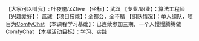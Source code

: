 【大家可以叫我】: 叶夜靥/ZZfive
【坐标】：武汉
【专业/职业】：算法工程师
【兴趣爱好】： 篮球
【项目技能】：全都会，全不精
【组队情况】：单人组队，项目为[ComfyChat](https://github.com/ZZfive/ComfyChat)
【本课程学习基础】：已连续参加三期，一个人慢慢腾腾做ComfyChat
【本期活动目标】：学习、实践